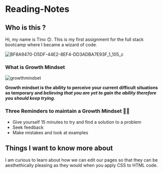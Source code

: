 # Reading-Notes

## Who is this ?
Hi, my name is Tino 🙃. This is my first assignment for the full stack bootcamp where I became a wizard of code. 

![BF8A9470-D5DF-44E2-8EF4-DD3ADBA7E93F_1_105_c](https://user-images.githubusercontent.com/121829394/212670054-c3dfda44-cd28-473a-8288-2ebc7210b3e2.jpeg)


### What is Growth Mindset

![growthmindset](https://user-images.githubusercontent.com/121829394/212669558-e87c1560-62c3-4808-972b-454c668b4d63.jpeg)

**Growth mindset is the ability to perceive your current difficult situations as temporary and _believing that you are yet to gain the ability therefore you should keep trying._**

### Three Reminders to maintain a Growth Mindset 🏄‍♂️

+ Give yourself 15 minutes to try and find a solution to a problem
+ Seek feedback
+ Make mistakes and look at examples 

## Things I want to know more about 

I am curious to learn about how we can edit our pages so that they can be aesthethically pleasing as they would when you apply CSS to HTML code.
